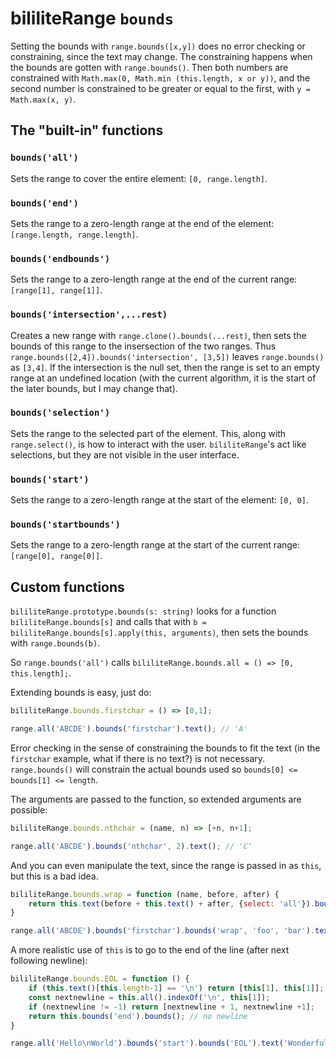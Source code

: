 # bililiteRange `bounds`

Setting the bounds with `range.bounds([x,y])` does no error checking or constraining, since the text may change. The constraining
happens when the bounds are gotten with `range.bounds()`. Then both numbers are constrained with 
`Math.max(0, Math.min (this.length, x or y))`, and the second number is constrained to be greater or equal to the first, with
`y = Math.max(x, y)`.

## The "built-in" functions

### `bounds('all')`
Sets the range to cover the entire element: `[0, range.length]`.

### `bounds('end')`
Sets the range to a zero-length range at the end of the element: `[range.length, range.length]`.

### `bounds('endbounds')`
Sets the range  to a zero-length range at the end of the current range: `[range[1], range[1]]`.

### `bounds('intersection',...rest)`
Creates a new range with `range.clone().bounds(...rest)`, then sets the bounds of this range to the insersection
of the two ranges. Thus `range.bounds([2,4]).bounds('intersection', [3,5])` leaves `range.bounds()` as `[3,4]`. If the
intersection is the null set, then the range is set to an empty range at an undefined location (with the current
algorithm, it is the start of the later bounds, but I may change that). 

### `bounds('selection')`
Sets the range to the selected part of the element. This, along with `range.select()`, is how to interact
with the user. `bililiteRange`'s act like selections, but they are not visible in the user interface.

### `bounds('start')`
Sets the range to a zero-length range at the start of the element: `[0, 0]`.

### `bounds('startbounds')`
Sets the range  to a zero-length range at the start of the current range: `[range[0], range[0]]`.

## Custom functions

`bililiteRange.prototype.bounds(s: string)` looks for a function `bililiteRange.bounds[s]` and
calls that with `b = bililiteRange.bounds[s].apply(this, arguments)`, then sets the bounds with
`range.bounds(b)`.

So `range.bounds('all')` calls `bililiteRange.bounds.all = () => [0, this.length];`.

Extending bounds is easy, just do:

```js
bililiteRange.bounds.firstchar = () => [0,1];

range.all('ABCDE').bounds('firstchar').text(); // 'A'
```

Error checking in the sense of constraining the bounds to fit the text (in the `firstchar` example, what if there is no text?) is
not necessary. `range.bounds()` will constrain the actual bounds used so `bounds[0] <= bounds[1] <= length`.

The arguments are passed to the function, so extended arguments are possible:

```js
bililiteRange.bounds.nthchar = (name, n) => [+n, n+1];

range.all('ABCDE').bounds('nthchar', 2).text(); // 'C'
```

And you can even manipulate the text, since the range is passed in as `this`, but this is a bad idea.

```js
bililiteRange.bounds.wrap = function (name, before, after) {
	return this.text(before + this.text() + after, {select: 'all'}).bounds();
}

range.all('ABCDE').bounds('firstchar').bounds('wrap', 'foo', 'bar').text(); // 'fooAbar'
```

A more realistic use of `this` is to go to the end of the line (after next following newline):

```js
bililiteRange.bounds.EOL = function () {
	if (this.text()[this.length-1] == '\n') return [this[1], this[1]]; // range ends with a newline
	const nextnewline = this.all().indexOf('\n', this[1]);
	if (nextnewline != -1) return [nextnewline + 1, nextnewline +1];
	return this.bounds('end').bounds(); // no newline
}

range.all('Hello\nWorld').bounds('start').bounds('EOL').text('Wonderful ').all(); // 'Hello\nWonderful World'
```
